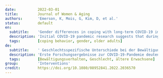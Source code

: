 ```yaml
---
date:          2022-03-01
title:         Journal of Women & Aging
authors:       'Emerson, K, Mois, G, Kim, D, et al.'
status:        default
en:
  subtitle:    'Gender differences in coping with long-term COVID-19 impacts among older adults'
  description: 'Initial COVID-19 pandemic research suggests that during the first few weeks of the pandemic women were disproportionately impacted by restrictions compared to men. This study explored whether these gender differences in coping with pandemic restrictions were present among older adults 8–9 months into the COVID-19 pandemic. Data are based on online survey responses (n = 781) from respondents aged 60 and older. The survey was fielded from November 2 to December 4, 2020. Compared to older men, a greater proportion of older women self-reported an increase in being lonely, anxious, scared, sad, stressed, hopeless, and frustrated as compared to the beginning of the pandemic. More women reported engaging in healthy coping behaviors compared to men and self-reported more decreases in sleeping and in eating compared to the first few weeks of the pandemic. A greater proportion of older women reported a decline in physical activity since the first few weeks of the pandemic compared to older men. Self-reported changes in communication did not differ by gender, except for text messaging. More women compared to men reported that their use of text messaging increased since the initial stages of the pandemic. Results showed significant gender differences among older adults in coping with long-term COVID-19 restrictions 8–9 months into the pandemic. '
  tags:        [coping behavior, gender, older adults]
de:
  subtitle:    ' Geschlechtsspezifische Unterschiede bei der Bewältigung langfristiger COVID-19-Belastungen bei älteren Erwachsenen'
  description: 'Erste Forschungsergebnisse zur COVID-19-Pandemie deuten darauf hin, dass in den ersten Wochen der Pandemie Frauen im Vergleich zu Männern unverhältnismäßig stark von Einschränkungen betroffen waren. In dieser Studie wurde untersucht, ob diese geschlechtsspezifischen Unterschiede bei der Bewältigung der Pandemieeinschränkungen bei älteren Erwachsenen 8-9 Monate nach der COVID-19-Pandemie noch vorhanden waren. Die Daten basieren auf den Antworten der Online-Umfrage (n = 781) von Befragten im Alter von 60 Jahren und älter. Die Umfrage wurde vom 2. November bis 4. Dezember 2020 durchgeführt. Im Vergleich zu älteren Männern gab ein größerer Anteil älterer Frauen an, dass sie sich im Vergleich zum Beginn der Pandemie häufiger einsam, ängstlich, verängstigt, traurig, gestresst, hoffnungslos und frustriert fühlten. Im Vergleich zu den Männern berichteten mehr Frauen, dass sie ein gesundes Bewältigungsverhalten an den Tag legten, und sie gaben an, dass sie im Vergleich zu den ersten Wochen der Pandemie häufiger weniger schliefen und weniger aßen. Ein größerer Anteil älterer Frauen berichtete über einen Rückgang der körperlichen Aktivität seit den ersten Wochen der Pandemie im Vergleich zu älteren Männern. Die selbstberichteten Veränderungen in der Kommunikation unterschieden sich nicht zwischen den Geschlechtern, mit Ausnahme der Textnachrichten. Mehr Frauen als Männer gaben an, dass ihre Nutzung von Textnachrichten seit der Anfangsphase der Pandemie zugenommen hat. Die Ergebnisse zeigten signifikante geschlechtsspezifische Unterschiede unter älteren Erwachsenen bei der Bewältigung langfristiger COVID-19-Einschränkungen 8-9 Monate nach der Pandemie. ' 
  tags:        [Bewältigungsverhalten, Geschlecht, ältere Erwachsene]
group:         'Interventions'
credit:        https://doi.org/10.1080/08952841.2022.2036570
---
```

